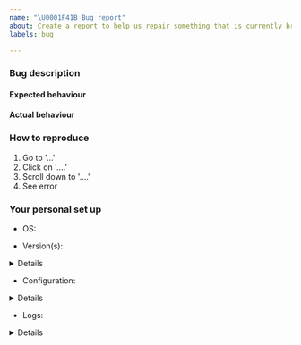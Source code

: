 ```yaml
---
name: "\U0001F41B Bug report"
about: Create a report to help us repair something that is currently broken
labels: bug

---
```

<!-- Thank you for contributing. These HTML comments will not render in the issue, but you can delete them once you've read them if you prefer! -->

### Bug description
<!-- Use this section to clearly and concisely describe the bug. -->

#### Expected behaviour
<!-- Tell us what you thought would happen. -->

#### Actual behaviour
<!-- Tell us what actually happens. -->

### How to reproduce
<!-- Use this section to describe the steps that a user would take to experience this bug. -->

1. Go to '...'
2. Click on '....'
3. Scroll down to '....'
4. See error

### Your personal set up
<!--
Tell us a little about the system you're using.
Please include information about how you installed,
e.g. are you using a distribution such as zero-to-jupyterhub or the-littlest-jupyterhub.
 -->

 - OS:
 <!-- [e.g. ubuntu 20.04, macOS 11.0] -->
 - Version(s):
 <!-- e.g. jupyterhub --version, python --version --->

<!-- For reproduction, it's useful to have the full environment. For example, the output of `pip freeze` or `conda list` --->

<details>
```
# paste output of `pip freeze` or `conda list` here
```
</details>

- Configuration:
<!--
For JupyterHub, especially include information such as what Spawner and Authenticator are being used.
Be careful not to share any sensitive information.

You can paste jupyterhub_config.py below.
To exclude lots of comments and empty lines from auto-generated jupyterhub_config.py, you can do:

    grep -v '\(^#\|^[[:space:]]*$\)' jupyterhub_config.py
-->

<details>
```python
# jupyterhub_config.py
```
</details>

- Logs:

<!--
Errors are often logged by jupytehub. How you get logs depends on your deployment.
With kubernetes it might be:

    kubectl get pod # hub pod name starts with hub...
    kubectl logs hub-...
    # or for a single-user server
    kubectl logs jupyter-username

Or the-littlest-jupyterhub:

    journalctl -u jupyterhub
    # or for a single-user server
    journalctl -u jupyter-username

-->

<details>
```
# paste relevant logs here, if any
```
</details>
